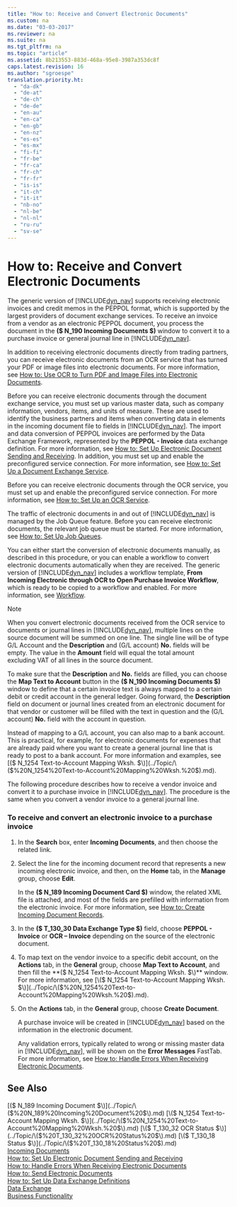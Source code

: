 ```yaml
---
title: "How to: Receive and Convert Electronic Documents"
ms.custom: na
ms.date: "03-03-2017"
ms.reviewer: na
ms.suite: na
ms.tgt_pltfrm: na
ms.topic: "article"
ms.assetid: 8b213553-883d-468a-95e8-3987a353dc8f
caps.latest.revision: 16
ms.author: "sgroespe"
translation.priority.ht: 
  - "da-dk"
  - "de-at"
  - "de-ch"
  - "de-de"
  - "en-au"
  - "en-ca"
  - "en-gb"
  - "en-nz"
  - "es-es"
  - "es-mx"
  - "fi-fi"
  - "fr-be"
  - "fr-ca"
  - "fr-ch"
  - "fr-fr"
  - "is-is"
  - "it-ch"
  - "it-it"
  - "nb-no"
  - "nl-be"
  - "nl-nl"
  - "ru-ru"
  - "sv-se"
---
```

# How to: Receive and Convert Electronic Documents
The generic version of [!INCLUDE[dyn_nav](../../ApplicationDesign/includes/dyn_nav_md.md)] supports receiving electronic invoices and credit memos in the PEPPOL format, which is supported by the largest providers of document exchange services. To receive an invoice from a vendor as an electronic PEPPOL document, you process the document in the **\($ N\_190 Incoming Documents $\)** window to convert it to a purchase invoice or general journal line in [!INCLUDE[dyn_nav](../../ApplicationDesign/includes/dyn_nav_md.md)].  
  
 In addition to receiving electronic documents directly from trading partners, you can receive electronic documents from an OCR service that has turned your PDF or image files into electronic documents. For more information, see [How to: Use OCR to Turn PDF and Image Files into Electronic Documents](../../BusinessFunctionality/DataExchange/how-to-use-ocr-to-turn-pdf-and-image-files-into-electronic-documents.md).  
  
 Before you can receive electronic documents through the document exchange service, you must set up various master data, such as company information, vendors, items, and units of measure. These are used to identify the business partners and items when converting data in elements in the incoming document file to fields in [!INCLUDE[dyn_nav](../../ApplicationDesign/includes/dyn_nav_md.md)]. The import and data conversion of PEPPOL invoices are performed by the Data Exchange Framework, represented by the **PEPPOL \- Invoice** data exchange definition. For more information, see [How to: Set Up Electronic Document Sending and Receiving](../../BusinessFunctionality/DataExchange/how-to-set-up-electronic-document-sending-and-receiving.md). In addition, you must set up and enable the preconfigured service connection. For more information, see [How to: Set Up a Document Exchange Service](../../BusinessFunctionality/DataExchange/how-to-set-up-a-document-exchange-service.md).  
  
 Before you can receive electronic documents through the OCR service, you must set up and enable the preconfigured service connection. For more information, see [How to: Set Up an OCR Service](../../BusinessFunctionality/DataExchange/how-to-set-up-an-ocr-service.md).  
  
 The traffic of electronic documents in and out of [!INCLUDE[dyn_nav](../../ApplicationDesign/includes/dyn_nav_md.md)] is managed by the Job Queue feature. Before you can receive electronic documents, the relevant job queue must be started. For more information, see [How to: Set Up Job Queues](../../SetupAndAdministration/how-to-set-up-job-queues.md).  
  
 You can either start the conversion of electronic documents manually, as described in this procedure, or you can enable a workflow to convert electronic documents automatically when they are received. The generic version of [!INCLUDE[dyn_nav](../../ApplicationDesign/includes/dyn_nav_md.md)] includes a workflow template, **From Incoming Electronic through OCR to Open Purchase Invoice Workflow**, which is ready to be copied to a workflow and enabled. For more information, see [Workflow](../../BusinessFunctionality/Workflow/workflow.md).  
  
> [!NOTE]  
>  When you convert electronic documents received from the OCR service to documents or journal lines in [!INCLUDE[dyn_nav](../../ApplicationDesign/includes/dyn_nav_md.md)], multiple lines on the source document will be summed on one line. The single line will be of type G\/L Account and the **Description** and \(G\/L account\) **No.** fields will be empty. The value in the **Amount** field will equal the total amount excluding VAT of all lines in the source document.  
>   
>  To make sure that the **Description** and **No.** fields are filled, you can choose the **Map Text to Account** button in the **\($ N\_190 Incoming Documents $\)** window to define that a certain invoice text is always mapped to a certain debit or credit account in the general ledger. Going forward, the **Description** field on document or journal lines created from an electronic document for that vendor or customer will be filled with the text in question and the \(G\/L account\) **No.** field with the account in question.  
>   
>  Instead of mapping to a G\/L account, you can also map to a bank account. This is practical, for example, for electronic documents for expenses that are already paid where you want to create a general journal line that is ready to post to a bank account. For more information and examples, see [\($ N\_1254 Text\-to\-Account Mapping Wksh. $\)](../Topic/\($%20N_1254%20Text-to-Account%20Mapping%20Wksh.%20$\).md).  
  
 The following procedure describes how to receive a vendor invoice and convert it to a purchase invoice in [!INCLUDE[dyn_nav](../../ApplicationDesign/includes/dyn_nav_md.md)]. The procedure is the same when you convert a vendor invoice to a general journal line.  
  
### To receive and convert an electronic invoice to a purchase invoice  
  
1.  In the **Search** box, enter **Incoming Documents**, and then choose the related link.  
  
2.  Select the line for the incoming document record that represents a new incoming electronic invoice, and then, on the **Home** tab, in the **Manage** group, choose **Edit**.  
  
     In the **\($ N\_189 Incoming Document Card $\)** window, the related XML file is attached, and most of the fields are prefilled with information from the electronic invoice. For more information, see [How to: Create Incoming Document Records](../../BusinessFunctionality/IncomingDocuments/how-to-create-incoming-document-records.md).  
  
3.  In the **\($ T\_130\_30 Data Exchange Type $\)** field, choose **PEPPOL \- Invoice** or **OCR – Invoice** depending on the source of the electronic document.  
  
4.  To map text on the vendor invoice to a specific debit account, on the **Actions** tab, in the **General** group, choose **Map Text to Account**, and then fill the **\($ N\_1254 Text\-to\-Account Mapping Wksh. $\)** window. For more information, see [\($ N\_1254 Text\-to\-Account Mapping Wksh. $\)](../Topic/\($%20N_1254%20Text-to-Account%20Mapping%20Wksh.%20$\).md).  
  
5.  On the **Actions** tab, in the **General** group, choose **Create Document**.  
  
     A purchase invoice will be created in [!INCLUDE[dyn_nav](../../ApplicationDesign/includes/dyn_nav_md.md)] based on the information in the electronic document.  
  
     Any validation errors, typically related to wrong or missing master data in [!INCLUDE[dyn_nav](../../ApplicationDesign/includes/dyn_nav_md.md)], will be shown on the **Error Messages** FastTab. For more information, see [How to: Handle Errors When Receiving Electronic Documents](../../BusinessFunctionality/IncomingDocuments/how-to-handle-errors-when-receiving-electronic-documents.md).  
  
## See Also  
 [\($ N\_189 Incoming Document $\)](../Topic/\($%20N_189%20Incoming%20Document%20$\).md)   
 [\($ N\_1254 Text\-to\-Account Mapping Wksh. $\)](../Topic/\($%20N_1254%20Text-to-Account%20Mapping%20Wksh.%20$\).md)   
 [\($ T\_130\_32 OCR Status $\)](../Topic/\($%20T_130_32%20OCR%20Status%20$\).md)   
 [\($ T\_130\_18 Status $\)](../Topic/\($%20T_130_18%20Status%20$\).md)   
 [Incoming Documents](../../BusinessFunctionality/IncomingDocuments/incoming-documents.md)   
 [How to: Set Up Electronic Document Sending and Receiving](../../BusinessFunctionality/DataExchange/how-to-set-up-electronic-document-sending-and-receiving.md)   
 [How to: Handle Errors When Receiving Electronic Documents](../../BusinessFunctionality/IncomingDocuments/how-to-handle-errors-when-receiving-electronic-documents.md)   
 [How to: Send Electronic Documents](../../BusinessFunctionality/DataExchange/how-to-send-electronic-documents.md)   
 [How to: Set Up Data Exchange Definitions](../../BusinessFunctionality/DataExchange/how-to-set-up-data-exchange-definitions.md)   
 [Data Exchange](../../BusinessFunctionality/DataExchange/data-exchange.md)   
 [Business Functionality](../Topic/Business%20Functionality.md)